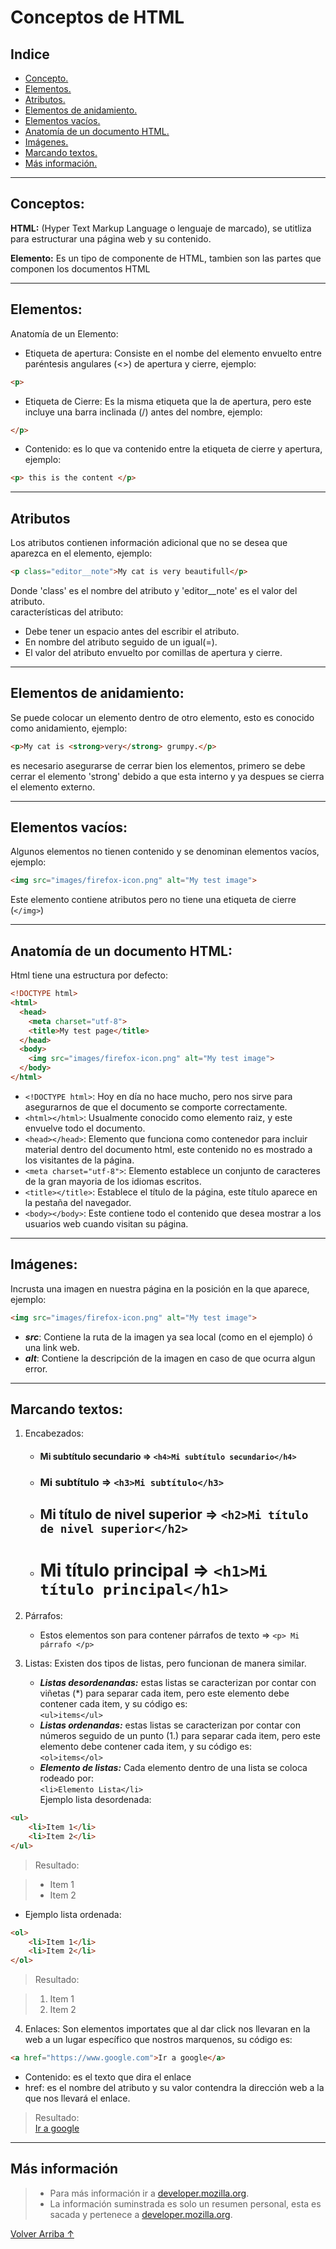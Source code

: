 

# Conceptos de HTML
## Indice
* [Concepto.](#conceptos)
* [Elementos.](#elementos)
* [Atributos.](#atributos)
* [Elementos de anidamiento.](#elementos-de-anidamiento)
* [Elementos vacíos.](#elementos-vacios)
* [Anatomía de un documento HTML.](#anatomia-de-un-documento-html)
* [Imágenes.](#imagenes)
* [Marcando textos.](#marcando-textos)
* [Más información.](#mas-informacion)
___
## Conceptos:
**HTML:** (Hyper Text Markup Language o lenguaje de marcado), se utitliza para estructurar una página web y su contenido.  

**Elemento:** Es un tipo de componente de HTML, tambien son las partes que componen los documentos HTML

---
## Elementos:
Anatomía de un Elemento: 

* Etiqueta de apertura: Consiste en el nombe del elemento envuelto entre paréntesis angulares (<>) de apertura y cierre, ejemplo:
```HTML
<p>
```
* Etiqueta de Cierre: Es la misma etiqueta que la de apertura, pero este incluye una barra inclinada (/) antes del nombre, ejemplo:
```HTML
</p>
```
* Contenido: es lo que va contenido entre la etiqueta de cierre y apertura, ejemplo:
```HTML
<p> this is the content </p>
```  
---
## Atributos
Los atributos contienen información adicional que no se desea que aparezca en el elemento, ejemplo:
```HTML
<p class="editor__note">My cat is very beautifull</p>
```
Donde 'class' es el nombre del atributo y 'editor__note' es el valor del atributo.  
características del atributo:  

* Debe tener un espacio antes del escribir el atributo.
* En nombre del atributo seguido de un igual(=).
* El valor del atributo envuelto por comillas de apertura y cierre.  
  
---
## Elementos de anidamiento:
Se puede colocar un elemento dentro de otro elemento, esto es conocido como anidamiento, ejemplo:
```HTML
<p>My cat is <strong>very</strong> grumpy.</p>
```
es necesario asegurarse de cerrar bien los elementos, primero se debe cerrar el elemento 'strong' debido a que esta interno y ya despues se cierra el elemento externo.  

---
## Elementos vacíos:
Algunos elementos no tienen contenido y se denominan elementos vacíos, ejemplo:
```HTML
<img src="images/firefox-icon.png" alt="My test image">
```
Este elemento contiene atributos pero no tiene una etiqueta de cierre (`</img>`)

---
## Anatomía de un documento HTML:
Html tiene una estructura por defecto:
```html
<!DOCTYPE html>
<html>
  <head>
    <meta charset="utf-8">
    <title>My test page</title>
  </head>
  <body>
    <img src="images/firefox-icon.png" alt="My test image">
  </body>
</html>
```
* `<!DOCTYPE html>`: Hoy en día no hace mucho, pero nos sirve para asegurarnos de que el documento se comporte correctamente.
* `<html></html>`: Usualmente conocido como elemento raiz, y este envuelve todo el documento.
* `<head></head>`: Elemento que funciona como contenedor para incluir material dentro del documento html, este contenido no es mostrado a los visitantes de la página.
* `<meta charset="utf-8">`: Elemento establece un conjunto de caracteres de la gran mayoria de los idiomas escritos.
* `<title></title>`: Establece el título de la página, este título aparece en la pestaña del navegador.
* `<body></body>`: Este contiene todo el contenido que desea mostrar a los usuarios web cuando visitan su página.   

---
## Imágenes:
Incrusta una imagen en nuestra página en la posición en la que aparece, ejemplo:  
```html
<img src="images/firefox-icon.png" alt="My test image">
```  
* ***src***: Contiene la ruta de la imagen ya sea local (como en el ejemplo) ó una link web.
* ***alt***: Contiene la descripción de la imagen en caso de que ocurra algun error.  

---
## Marcando textos:
1. Encabezados:
    * #### Mi subtítulo secundario => `<h4>Mi subtítulo secundario</h4>`
    * ### Mi subtítulo => `<h3>Mi subtítulo</h3>`
    * ## Mi título de nivel superior => `<h2>Mi título de nivel superior</h2>`
    * # Mi título principal => `<h1>Mi título principal</h1>` 

2. Párrafos: 
    * Estos elementos son para contener párrafos de texto => `<p> Mi párrafo </p>`  
  
3. Listas:
    Existen dos tipos de listas, pero funcionan de manera similar.
    * ***Listas desordenandas:*** estas listas se caracterizan por contar con viñetas (*) para separar cada item, pero este elemento debe contener cada item, y su código es:   
    `<ul>items</ul>`
    * ***Listas ordenandas:*** estas listas se caracterizan por contar con números seguido de un punto (1.) para separar cada item, pero este elemento debe contener cada item, y su código es:  
    `<ol>items</ol>`
    * ***Elemento de listas:*** Cada elemento dentro de una lista se coloca rodeado por:  
    `<li>Elemento Lista</li>`   
Ejemplo lista desordenada:  

```html
<ul>
    <li>Item 1</li>
    <li>Item 2</li>
</ul>
```
> Resultado:

> * Item 1  
> * Item 2

* Ejemplo lista ordenada:
```html
<ol>
    <li>Item 1</li>
    <li>Item 2</li>
</ol>
```
> Resultado:

> 1. Item 1
> 2. Item 2


4. Enlaces: Son elementos importates que al dar click nos llevaran en la web a un lugar específico que nostros marquenos, su código es:
```html
<a href="https://www.google.com">Ir a google</a>
```
* Contenido: es el texto que dira el enlace
* href: es el nombre del atributo y su valor contendra la dirección web a la que nos llevará el enlace.

> Resultado:   
> [Ir a google](https://www.google.com)   

----
## Más información

> * Para más información ir a [developer.mozilla.org](https://developer.mozilla.org/en-US/docs/Learn/Getting_started_with_the_web/HTML_basics).
> * La información suminstrada es solo un resumen personal, esta es sacada y pertenece a [developer.mozilla.org](https://developer.mozilla.org/en-US/docs/Learn/Getting_started_with_the_web/HTML_basics). 

[Volver Arriba ↑](#conceptos-de-html)
